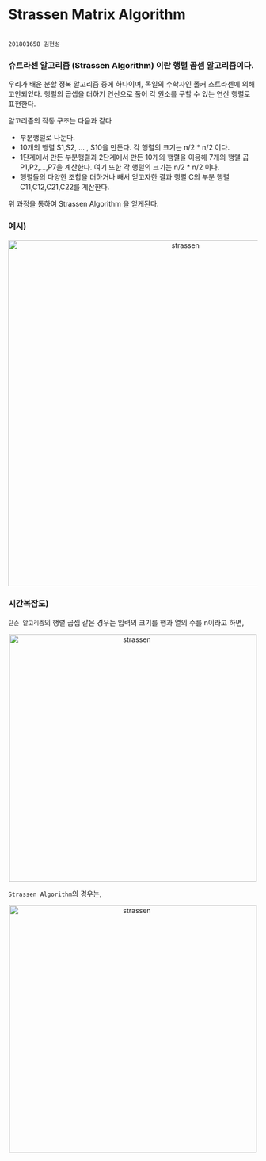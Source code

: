 # Strassen Matrix Algorithm                                                                    
                                                                                                   201801658 김현성
                                                                                                      
### 슈트라센 알고리즘 (Strassen Algorithm) 이란 행렬 곱셈 알고리즘이다.
우리가 배운 분할 정복 알고리즘 중에 하나이며, 독일의 수학자인 폴커 스트라센에 의해 고안되었다. 행렬의 곱셉을 더하기 연산으로 풀어 각 원소를 구할 수 있는 연산 행렬로 표현한다. 



  알고리즘의 작동 구조는 다음과 같다
  
  
  - 부분행렬로 나눈다.
  - 10개의 행렬 S1,S2, … , S10을 만든다. 각 행렬의 크기는 n/2 * n/2 이다.
  - 1단계에서 만든 부분행렬과 2단계에서 만든 10개의 행렬을 이용해 7개의 행렬 곱 P1,P2,…,P7을 계산한다. 여기 또한 각 행렬의 크기는 n/2 * n/2 이다.
  - 행렬들의 다양한 조합을 더하거나 빼서 얻고자한 결과 행렬 C의 부분 행렬 C11,C12,C21,C22를 계산한다.

  위 과정을 통하여 Strassen Algorithm 을 얻게된다.
  
  ### 예시)
  
  
  <p align="center"><img width="700" alt="strassen" src="https://user-images.githubusercontent.com/80371590/116005034-46bf6c00-a640-11eb-9b17-fd14c1ba087e.png">
 
 
  ### 시간복잡도)
  
  `단순 알고리즘`의 행렬 곱셉 같은 경우는 입력의 크기를 행과 열의 수를 n이라고 하면,
  
 <p align="center"><img width="500" alt="strassen" src="https://user-images.githubusercontent.com/80371590/116005407-b7b35380-a641-11eb-9459-bd1e9e00abb0.png">
  
 
 `Strassen Algorithm`의 경우는, 


 <p align="center"><img width="500" alt="strassen" src="https://user-images.githubusercontent.com/80371590/116005570-838c6280-a642-11eb-8fc0-106da6f09a4f.png">

  

                                                                                            
